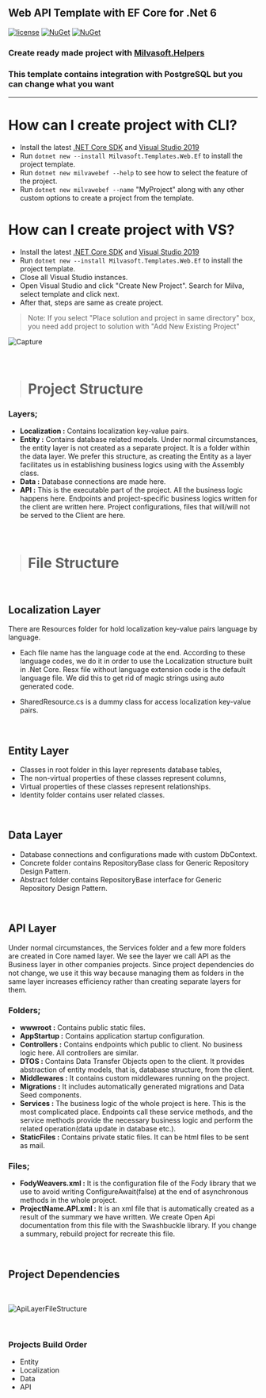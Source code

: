 ## Web API Template with EF Core for .Net 6
  

[![license](https://img.shields.io/badge/license-MIT-blue.svg)](https://github.com/Milvasoft/Milvasoft/blob/master/LICENSE)  [![NuGet](https://img.shields.io/nuget/v/Milvasoft.Templates.Web.Ef)](https://www.nuget.org/packages/Milvasoft.Helpers/)   [![NuGet](https://img.shields.io/nuget/dt/Milvasoft.Templates.Web.Ef)](https://www.nuget.org/packages/Milvasoft.Templates.Web.Ef/) 


### Create ready made project with [Milvasoft.Helpers](https://github.com/Milvasoft/Milvasoft)
### This template contains integration with PostgreSQL but you can change what you want

***

# How can I create project with CLI?


- Install the latest [.NET Core SDK](https://dot.net) and [Visual Studio 2019](https://visualstudio.microsoft.com/tr/thank-you-downloading-visual-studio/?sku=Community&rel=16)
- Run `dotnet new --install Milvasoft.Templates.Web.Ef` to install the project template.
- Run `dotnet new milvawebef --help` to see how to select the feature of the project.
- Run `dotnet new milvawebef --name` "MyProject" along with any other custom options to create a project from the template.


# How can I create project with VS?


- Install the latest [.NET Core SDK](https://dot.net) and [Visual Studio 2019](https://visualstudio.microsoft.com/tr/thank-you-downloading-visual-studio/?sku=Community&rel=16)
- Run `dotnet new --install Milvasoft.Templates.Web.Ef` to install the project template.
- Close all Visual Studio instances.
- Open Visual Studio and click "Create New Project". Search for Milva, select template and click next.
- After that, steps are same as create project.



> Note: If you select "Place solution and project in same directory" box, you need add project to solution with "Add New Existing Project"

![Capture](https://user-images.githubusercontent.com/32344242/135268651-227dc8ed-24a1-4e02-bb53-e1af9edd0c36.PNG)

<br>

># Project Structure

### **Layers;**

- **Localization :** Contains localization key-value pairs.
- **Entity :** Contains database related models. Under normal circumstances, the entity layer is not created as a separate project. It is a folder within the data layer. We prefer this structure, as creating the Entity as a layer facilitates us in establishing business logics using with the Assembly class.
- **Data :** Database connections are made here.
- **API :** This is the executable part of the project. All the business logic happens here. Endpoints and project-specific business logics written for the client are written here. Project configurations, files that will/will not be served to the Client are here.

<br>

># File Structure

<br>

## **Localization Layer**

There are Resources folder for hold localization key-value pairs language by language.

- Each file name has the language code at the end. According to these language codes, we do it in order to use the Localization structure built in .Net Core. Resx file without language extension code is the default language file. We did this to get rid of magic strings using auto generated code.

- SharedResource.cs is a dummy class for access localization key-value pairs.

<br>

## **Entity Layer**

- Classes in root folder in this layer represents database tables,
- The non-virtual properties of these classes represent columns,
- Virtual properties of these classes represent relationships.
- Identity folder contains user related classes.

<br>

## **Data Layer**

- Database connections and configurations made with custom DbContext.
- Concrete folder contains RepositoryBase class for Generic Repository Design Pattern.
- Abstract folder contains RepositoryBase interface for Generic Repository Design Pattern.

<br>

## **API Layer**

Under normal circumstances, the Services folder and a few more folders are created in Core named layer. We see the layer we call API as the Business layer in other companies projects. Since project dependencies do not change, we use it this way because managing them as folders in the same layer increases efficiency rather than creating separate layers for them.

### **Folders;**
- **wwwroot :** Contains public static files.
- **AppStartup :** Contains application startup configuration.
- **Controllers :** Contains endpoints which public to client. No business logic here. All controllers are similar.
- **DTOS :** Contains Data Transfer Objects open to the client. It provides abstraction of entity models, that is, database structure, from the client.
- **Middlewares :** It contains custom middlewares running on the project.
- **Migrations :** It includes automatically generated migrations and Data Seed components.
- **Services :** The business logic of the whole project is here. This is the most complicated place. Endpoints call these service methods, and the service methods provide the necessary business logic and perform the related operation(data update in database etc.). 
- **StaticFiles :** Contains private static files. It can be html files to be sent as mail.


### **Files;**
- **FodyWeavers.xml :** It is the configuration file of the Fody library that we use to avoid writing ConfigureAwait(false) at the end of asynchronous methods in the whole project.
- **ProjectName.API.xml :** It is an xml file that is automatically created as a result of the summary we have written. We create Open Api documentation from this file with the Swashbuckle library. If you change a summary, rebuild project for recreate this file.

<br>


## **Project Dependencies**

<br>

![ApiLayerFileStructure](https://user-images.githubusercontent.com/32344242/142745035-cede3747-ab37-4bf4-b0e2-08c7e50048e2.png)

<br>

### **Projects Build Order**

- Entity
- Localization
- Data
- API
